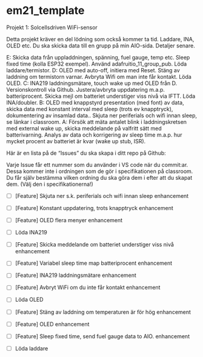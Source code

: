 # em21_template

Projekt 1: Solcellsdriven WiFi-sensor

Detta projekt kräver en del lödning som också kommer ta tid. Laddare, INA, OLED etc.
Du ska skicka data till en grupp på min AIO-sida. Detaljer senare.

E:	Skicka data från uppladdningen, spänning, fuel gauge, temp etc. 
	Sleep fixed time (kolla ESP32 exempel). Använd adafruitio_11_group_pub. 
	Löda laddare/termistor.
D:	OLED med auto-off, initiera med Reset. Stäng av laddning om termistorn varnar. 
	Avbryta Wifi om man inte får kontakt. Löda OLED.
C:	INA219 laddningsmätare, touch wake up med OLED från D. Versionskontroll via 
	Github. Justera/avbryta uppdatering m.a.p. batteriprocent. Skicka mejl om
	batteriet understiger viss nivå via IFTT.
	Löda INA/doubler.
B:	OLED med knappstyrd presentation (med font) av data, skicka data med 
	konstant interval med sleep (trots ev knapptryck), dokumentering av 
	insamlad data.. Skjuta ner periferials och wifi innan sleep, se länkar i classroom.
A:	Försök att mäta antalet blink i laddningskretsen med external wake up, skicka 
	meddelande på valfritt sätt med batterivarning.
	Analys av data och korrigering av sleep time m.a.p. hur mycket procent av
	batteriet är kvar (wake up stub, ISR).
	
Här är en lista på de “Issues” du ska skapa i ditt repo på Github:

Varje Issue får ett nummer som du använder i VS code när du commit:ar. Dessa kommer inte i ordningen som de gör i specifikationen på classroom. Du får själv bestämma vilken ordning du ska göra dem i efter att du skapat dem. (Välj den i specifikationerna!)

- [ ] [Feature] Skjuta ner s.k. periferials och wifi innan sleep enhancement
- [ ] [Feature] Konstant uppdatering, trots knapptryck enhancement
- [ ] [Feature] OLED flera menyer enhancement
- [ ] Löda INA219
- [ ] [Feature] Skicka meddelande om batteriet understiger viss nivå enhancement
- [ ] [Feature] Variabel sleep time map batteriprocent enhancement
- [ ] [Feature] INA219 laddningsmätare enhancement
- [ ] [Feature] Avbryt WiFi om du inte får kontakt enhancement
- [ ] Löda OLED
- [ ] [Feature] Stäng av laddning om temperaturen är för hög enhancement
- [ ] [Feature] OLED enhancement
- [ ] [Feature] Sleep fixed time, send fuel gauge data to AIO. enhancement
- [ ] Löda laddare
	
	

